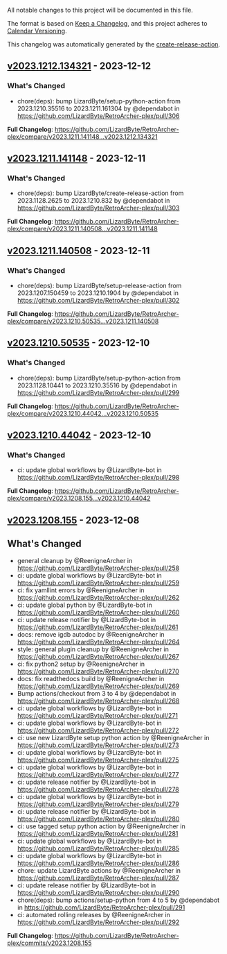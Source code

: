 <!-- # Changelog -->

All notable changes to this project will be documented in this file.

The format is based on [Keep a Changelog](https://keepachangelog.com/en/1.0.0/),
and this project adheres to [Calendar Versioning](https://calver.org/).

This changelog was automatically generated by the
[create-release-action](https://github.com/LizardByte/create-release-action).

## [v2023.1212.134321] - 2023-12-12

### What's Changed
* chore(deps): bump LizardByte/setup-python-action from 2023.1210.35516 to 2023.1211.161304 by @dependabot in https://github.com/LizardByte/RetroArcher-plex/pull/306


**Full Changelog**: https://github.com/LizardByte/RetroArcher-plex/compare/v2023.1211.141148...v2023.1212.134321

## [v2023.1211.141148] - 2023-12-11

### What's Changed
* chore(deps): bump LizardByte/create-release-action from 2023.1128.2625 to 2023.1210.832 by @dependabot in https://github.com/LizardByte/RetroArcher-plex/pull/303


**Full Changelog**: https://github.com/LizardByte/RetroArcher-plex/compare/v2023.1211.140508...v2023.1211.141148

## [v2023.1211.140508] - 2023-12-11

### What's Changed
* chore(deps): bump LizardByte/setup-release-action from 2023.1207.150459 to 2023.1210.1904 by @dependabot in https://github.com/LizardByte/RetroArcher-plex/pull/302


**Full Changelog**: https://github.com/LizardByte/RetroArcher-plex/compare/v2023.1210.50535...v2023.1211.140508

## [v2023.1210.50535] - 2023-12-10

### What's Changed
* chore(deps): bump LizardByte/setup-python-action from 2023.1128.10441 to 2023.1210.35516 by @dependabot in https://github.com/LizardByte/RetroArcher-plex/pull/299


**Full Changelog**: https://github.com/LizardByte/RetroArcher-plex/compare/v2023.1210.44042...v2023.1210.50535

## [v2023.1210.44042] - 2023-12-10

### What's Changed
* ci: update global workflows by @LizardByte-bot in https://github.com/LizardByte/RetroArcher-plex/pull/298


**Full Changelog**: https://github.com/LizardByte/RetroArcher-plex/compare/v2023.1208.155...v2023.1210.44042

## [v2023.1208.155] - 2023-12-08

## What's Changed
* general cleanup by @ReenigneArcher in https://github.com/LizardByte/RetroArcher-plex/pull/258
* ci: update global workflows by @LizardByte-bot in https://github.com/LizardByte/RetroArcher-plex/pull/259
* ci: fix yamllint errors by @ReenigneArcher in https://github.com/LizardByte/RetroArcher-plex/pull/262
* ci: update global python by @LizardByte-bot in https://github.com/LizardByte/RetroArcher-plex/pull/260
* ci: update release notifier by @LizardByte-bot in https://github.com/LizardByte/RetroArcher-plex/pull/261
* docs: remove igdb autodoc by @ReenigneArcher in https://github.com/LizardByte/RetroArcher-plex/pull/264
* style: general plugin cleanup by @ReenigneArcher in https://github.com/LizardByte/RetroArcher-plex/pull/267
* ci: fix python2 setup by @ReenigneArcher in https://github.com/LizardByte/RetroArcher-plex/pull/270
* docs: fix readthedocs build by @ReenigneArcher in https://github.com/LizardByte/RetroArcher-plex/pull/269
* Bump actions/checkout from 3 to 4 by @dependabot in https://github.com/LizardByte/RetroArcher-plex/pull/268
* ci: update global workflows by @LizardByte-bot in https://github.com/LizardByte/RetroArcher-plex/pull/271
* ci: update global workflows by @LizardByte-bot in https://github.com/LizardByte/RetroArcher-plex/pull/272
* ci: use new LizardByte setup python action by @ReenigneArcher in https://github.com/LizardByte/RetroArcher-plex/pull/273
* ci: update global workflows by @LizardByte-bot in https://github.com/LizardByte/RetroArcher-plex/pull/275
* ci: update global workflows by @LizardByte-bot in https://github.com/LizardByte/RetroArcher-plex/pull/277
* ci: update release notifier by @LizardByte-bot in https://github.com/LizardByte/RetroArcher-plex/pull/278
* ci: update global workflows by @LizardByte-bot in https://github.com/LizardByte/RetroArcher-plex/pull/279
* ci: update release notifier by @LizardByte-bot in https://github.com/LizardByte/RetroArcher-plex/pull/280
* ci: use tagged setup python action by @ReenigneArcher in https://github.com/LizardByte/RetroArcher-plex/pull/281
* ci: update global workflows by @LizardByte-bot in https://github.com/LizardByte/RetroArcher-plex/pull/285
* ci: update global workflows by @LizardByte-bot in https://github.com/LizardByte/RetroArcher-plex/pull/286
* chore: update LizardByte actions by @ReenigneArcher in https://github.com/LizardByte/RetroArcher-plex/pull/287
* ci: update release notifier by @LizardByte-bot in https://github.com/LizardByte/RetroArcher-plex/pull/290
* chore(deps): bump actions/setup-python from 4 to 5 by @dependabot in https://github.com/LizardByte/RetroArcher-plex/pull/291
* ci: automated rolling releases by @ReenigneArcher in https://github.com/LizardByte/RetroArcher-plex/pull/292


**Full Changelog**: https://github.com/LizardByte/RetroArcher-plex/commits/v2023.1208.155

[v2023.1212.134321]: https://github.com/LizardByte/RetroArcher-plex/releases/tag/v2023.1212.134321
[v2023.1211.141148]: https://github.com/LizardByte/RetroArcher-plex/releases/tag/v2023.1211.141148
[v2023.1211.140508]: https://github.com/LizardByte/RetroArcher-plex/releases/tag/v2023.1211.140508
[v2023.1210.50535]: https://github.com/LizardByte/RetroArcher-plex/releases/tag/v2023.1210.50535
[v2023.1210.44042]: https://github.com/LizardByte/RetroArcher-plex/releases/tag/v2023.1210.44042
[v2023.1208.155]: https://github.com/LizardByte/RetroArcher-plex/releases/tag/v2023.1208.155
